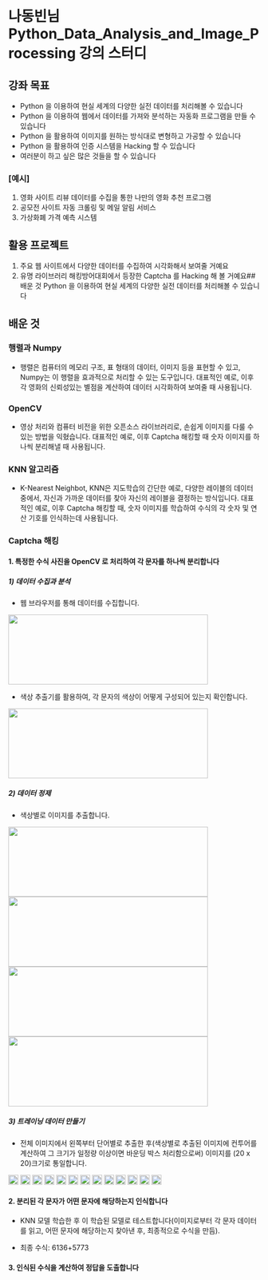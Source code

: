 # 나동빈님 Python_Data_Analysis_and_Image_Processing 강의 스터디

## 강좌 목표
* Python 을 이용하여 현실 세계의 다양한 실전 데이터를 처리해볼 수 있습니다
* Python 을 이용하여 웹에서 데이터를 가져와 분석하는 자동화 프로그램을 만들 수 있습니다
* Python 을 활용하여 이미지를 원하는 방식대로 변형하고 가공할 수 있습니다
* Python 을 활용하여 인증 시스템을 Hacking 할 수 있습니다
* 여러분이 하고 싶은 많은 것들을 할 수 있습니다
### [예시] 
1) 영화 사이트 리뷰 데이터를 수집을 통한 나만의 영화 추천 프로그램
2) 공모전 사이트 자동 크롤링 및 메일 알림 서비스
3) 가상화폐 가격 예측 시스템

## 활용 프로젝트 
1. 주요 웹 사이트에서 다양한 데이터를 수집하여 시각화해서 보여줄 거예요
2. 유명 라이브러리 해킹방어대회에서 등장한 Captcha 를 Hacking 해 볼 거예요## 배운 것
 Python 을 이용하여 현실 세계의 다양한 실전 데이터를 처리해볼 수 있습니다


## 배운 것
### 행렬과 Numpy
* 행렬은 컴퓨터의 메모리 구조, 표 형태의 데이터, 이미지 등을 표현할 수 있고, Numpy는 이 행렬을 효과적으로 처리할 수 있는 도구입니다. 대표적인 예로, 이후 각 영화의 신뢰성있는 별점을 계산하여 데이터 시각화하여 보여줄 때 사용됩니다.

### OpenCV 
* 영상 처리와 컴퓨터 비전을 위한 오픈소스 라이브러리로, 손쉽게 이미지를 다룰 수 있는 방법을 익혔습니다. 대표적인 예로, 이후 Captcha 해킹할 때 숫자 이미지를 하나씩 분리해낼 때 사용됩니다.

### KNN 알고리즘
* K-Nearest Neighbot, KNN은 지도학습의 간단한 예로, 다양한 레이블의 데이터 중에서, 자신과 가까운 데이터를 찾아 자신의 레이블을 결정하는 방식입니다. 대표적인 예로, 이후 Captcha 해킹할 때, 숫자 이미지를 학습하여 수식의 각 숫자 및 연산 기호를 인식하는데 사용됩니다.

### Captcha 해킹
#### 1. 특정한 수식 사진을 OpenCV 로 처리하여 각 문자를 하나씩 분리합니다
##### 1) 데이터 수집과 분석
* 웹 브라우저를 통해 데이터를 수집합니다. 
<img src="https://user-images.githubusercontent.com/20950569/161182942-d709f322-519e-4719-b01b-b0ab05e10f52.png" width="400" height="140"/>

* 색상 추출기를 활용하여, 각 문자의 색상이 어떻게 구성되어 있는지 확인합니다.
<img src="https://user-images.githubusercontent.com/20950569/161183567-d838720c-8022-4040-b1e7-4d3a18a4a51a.png" width="400" height="140"/>

##### 2) 데이터 정제
* 색상별로 이미지를 추출합니다.
<img src="https://user-images.githubusercontent.com/20950569/161184288-a247ad1f-75aa-4472-831d-d810aba10970.png" width="400" height="140"/>
<img src="https://user-images.githubusercontent.com/20950569/161184404-032bb97f-d494-452a-a244-d91a67f59fde.png" width="400" height="140"/>
<img src="https://user-images.githubusercontent.com/20950569/161184140-8d67143a-1ef7-4ef4-ba54-4fb992309c0d.png" width="400" height="140"/>
<img src="https://user-images.githubusercontent.com/20950569/161184145-30be672c-89e8-4812-813c-6d37a4b1401c.png" width="400" height="140"/>

##### 3) 트레이닝 데이터 만들기
* 전체 이미지에서 왼쪽부터 단어별로 추출한 후(색상별로 추출된 이미지에 컨투어를 계산하여 그 크기가 일정량 이상이면 바운딩 박스 처리함으로써) 이미지를 (20 x 20)크기로 통일합니다.

<img src="https://user-images.githubusercontent.com/20950569/161185365-10b96e39-3467-42a8-a8ea-93b2ea5d5742.png" width="20" height="20"/>  <img src="https://user-images.githubusercontent.com/20950569/161185368-169ff5c6-7c82-4521-9b88-1d975dd04f3e.png" width="20" height="20"/>  <img src="https://user-images.githubusercontent.com/20950569/161185369-927bdf25-eb4f-4a3a-b1ef-2fbea7ff106e.png" width="20" height="20"/>  <img src="https://user-images.githubusercontent.com/20950569/161185370-98758efe-3fd5-4d14-a2c4-587871d3f6b3.png" width="20" height="20"/>  <img src="https://user-images.githubusercontent.com/20950569/161185374-51eee4e0-d67f-42fd-92e9-1d16948d8851.png" width="20" height="20"/>  <img src="https://user-images.githubusercontent.com/20950569/161185376-9f828bb6-9772-4792-b0ad-05799e002521.png" width="20" height="20"/>  <img src="https://user-images.githubusercontent.com/20950569/161185378-80aa6659-8b5e-4fa8-8de2-9fc0eeded5b3.png" width="20" height="20"/>  <img src="https://user-images.githubusercontent.com/20950569/161185380-2e642ac5-de97-4f3c-b30f-2da826e01e7a.png" width="20" height="20"/>  <img src="https://user-images.githubusercontent.com/20950569/161185381-9f247724-3ea6-4683-b4ae-e49b7a34198c.png" width="20" height="20"/>  <img src="https://user-images.githubusercontent.com/20950569/161185382-40f0917b-a3e4-4dda-bbcd-aef4d6c6c570.png" width="20" height="20"/>  <img src="https://user-images.githubusercontent.com/20950569/161185361-6a1bd244-2110-4c44-b93f-c0fa8dcadafa.png" width="20" height="20"/>  <img src="https://user-images.githubusercontent.com/20950569/161185362-6117f9f7-e776-45c1-a736-ad84fc27beec.png" width="20" height="20"/>  <img src="https://user-images.githubusercontent.com/20950569/161185364-fcd54d92-7944-4446-acaf-2e37d7633baf.png" width="20" height="20"/>



#### 2. 분리된 각 문자가 어떤 문자에 해당하는지 인식합니다
* KNN 모델 학습한 후 이 학습된 모델로 테스트합니다(이미지로부터 각 문자 데이터를 읽고, 어떤 문자에 해당하는지 찾아낸 후, 최종적으로 수식을 만듬).
- 최종 수식: 6136+5773

#### 3. 인식된 수식을 계산하여 정답을 도출합니다

